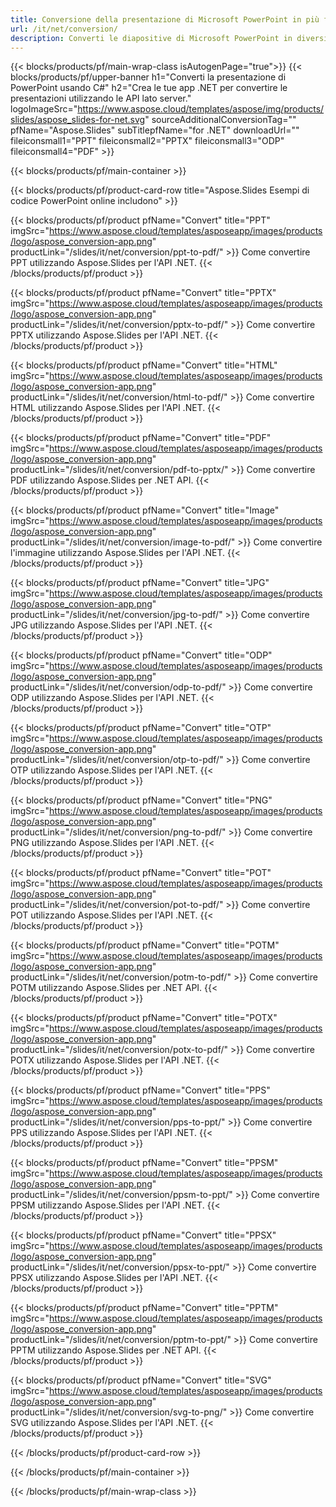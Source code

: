 ```yaml
---
title: Conversione della presentazione di Microsoft PowerPoint in più file utilizzando C#
url: /it/net/conversion/
description: Converti le diapositive di Microsoft PowerPoint in diversi file, inclusi PDF, HTML e formati immagine su piattaforme .NET Framework, .NET Core, Windows Azure, Mono o Xamarin.
---
```


{{< blocks/products/pf/main-wrap-class isAutogenPage="true">}}
{{< blocks/products/pf/upper-banner h1="Converti la presentazione di PowerPoint usando C#" h2="Crea le tue app .NET per convertire le presentazioni utilizzando le API lato server." logoImageSrc="https://www.aspose.cloud/templates/aspose/img/products/slides/aspose_slides-for-net.svg" sourceAdditionalConversionTag="" pfName="Aspose.Slides" subTitlepfName="for .NET" downloadUrl="" fileiconsmall1="PPT" fileiconsmall2="PPTX" fileiconsmall3="ODP" fileiconsmall4="PDF" >}}

{{< blocks/products/pf/main-container >}}

{{< blocks/products/pf/product-card-row title="Aspose.Slides Esempi di codice PowerPoint online includono" >}}

{{< blocks/products/pf/product pfName="Convert" title="PPT" imgSrc="https://www.aspose.cloud/templates/asposeapp/images/products/logo/aspose_conversion-app.png" productLink="/slides/it/net/conversion/ppt-to-pdf/" >}}
Come convertire PPT utilizzando Aspose.Slides per l'API .NET.
{{< /blocks/products/pf/product >}}

{{< blocks/products/pf/product pfName="Convert" title="PPTX" imgSrc="https://www.aspose.cloud/templates/asposeapp/images/products/logo/aspose_conversion-app.png" productLink="/slides/it/net/conversion/pptx-to-pdf/" >}}
Come convertire PPTX utilizzando Aspose.Slides per l'API .NET.
{{< /blocks/products/pf/product >}}

{{< blocks/products/pf/product pfName="Convert" title="HTML" imgSrc="https://www.aspose.cloud/templates/asposeapp/images/products/logo/aspose_conversion-app.png" productLink="/slides/it/net/conversion/html-to-pdf/" >}}
Come convertire HTML utilizzando Aspose.Slides per l'API .NET.
{{< /blocks/products/pf/product >}}

{{< blocks/products/pf/product pfName="Convert" title="PDF" imgSrc="https://www.aspose.cloud/templates/asposeapp/images/products/logo/aspose_conversion-app.png" productLink="/slides/it/net/conversion/pdf-to-pptx/" >}}
Come convertire PDF utilizzando Aspose.Slides per .NET API.
{{< /blocks/products/pf/product >}}

{{< blocks/products/pf/product pfName="Convert" title="Image" imgSrc="https://www.aspose.cloud/templates/asposeapp/images/products/logo/aspose_conversion-app.png" productLink="/slides/it/net/conversion/image-to-pdf/" >}}
Come convertire l'immagine utilizzando Aspose.Slides per l'API .NET.
{{< /blocks/products/pf/product >}}

{{< blocks/products/pf/product pfName="Convert" title="JPG" imgSrc="https://www.aspose.cloud/templates/asposeapp/images/products/logo/aspose_conversion-app.png" productLink="/slides/it/net/conversion/jpg-to-pdf/" >}}
Come convertire JPG utilizzando Aspose.Slides per l'API .NET.
{{< /blocks/products/pf/product >}}

{{< blocks/products/pf/product pfName="Convert" title="ODP" imgSrc="https://www.aspose.cloud/templates/asposeapp/images/products/logo/aspose_conversion-app.png" productLink="/slides/it/net/conversion/odp-to-pdf/" >}}
Come convertire ODP utilizzando Aspose.Slides per l'API .NET.
{{< /blocks/products/pf/product >}}

{{< blocks/products/pf/product pfName="Convert" title="OTP" imgSrc="https://www.aspose.cloud/templates/asposeapp/images/products/logo/aspose_conversion-app.png" productLink="/slides/it/net/conversion/otp-to-pdf/" >}}
Come convertire OTP utilizzando Aspose.Slides per l'API .NET.
{{< /blocks/products/pf/product >}}

{{< blocks/products/pf/product pfName="Convert" title="PNG" imgSrc="https://www.aspose.cloud/templates/asposeapp/images/products/logo/aspose_conversion-app.png" productLink="/slides/it/net/conversion/png-to-pdf/" >}}
Come convertire PNG utilizzando Aspose.Slides per l'API .NET.
{{< /blocks/products/pf/product >}}

{{< blocks/products/pf/product pfName="Convert" title="POT" imgSrc="https://www.aspose.cloud/templates/asposeapp/images/products/logo/aspose_conversion-app.png" productLink="/slides/it/net/conversion/pot-to-pdf/" >}}
Come convertire POT utilizzando Aspose.Slides per l'API .NET.
{{< /blocks/products/pf/product >}}

{{< blocks/products/pf/product pfName="Convert" title="POTM" imgSrc="https://www.aspose.cloud/templates/asposeapp/images/products/logo/aspose_conversion-app.png" productLink="/slides/it/net/conversion/potm-to-pdf/" >}}
Come convertire POTM utilizzando Aspose.Slides per .NET API.
{{< /blocks/products/pf/product >}}

{{< blocks/products/pf/product pfName="Convert" title="POTX" imgSrc="https://www.aspose.cloud/templates/asposeapp/images/products/logo/aspose_conversion-app.png" productLink="/slides/it/net/conversion/potx-to-pdf/" >}}
Come convertire POTX utilizzando Aspose.Slides per l'API .NET.
{{< /blocks/products/pf/product >}}

{{< blocks/products/pf/product pfName="Convert" title="PPS" imgSrc="https://www.aspose.cloud/templates/asposeapp/images/products/logo/aspose_conversion-app.png" productLink="/slides/it/net/conversion/pps-to-ppt/" >}}
Come convertire PPS utilizzando Aspose.Slides per l'API .NET.
{{< /blocks/products/pf/product >}}

{{< blocks/products/pf/product pfName="Convert" title="PPSM" imgSrc="https://www.aspose.cloud/templates/asposeapp/images/products/logo/aspose_conversion-app.png" productLink="/slides/it/net/conversion/ppsm-to-ppt/" >}}
Come convertire PPSM utilizzando Aspose.Slides per l'API .NET.
{{< /blocks/products/pf/product >}}

{{< blocks/products/pf/product pfName="Convert" title="PPSX" imgSrc="https://www.aspose.cloud/templates/asposeapp/images/products/logo/aspose_conversion-app.png" productLink="/slides/it/net/conversion/ppsx-to-ppt/" >}}
Come convertire PPSX utilizzando Aspose.Slides per l'API .NET.
{{< /blocks/products/pf/product >}}

{{< blocks/products/pf/product pfName="Convert" title="PPTM" imgSrc="https://www.aspose.cloud/templates/asposeapp/images/products/logo/aspose_conversion-app.png" productLink="/slides/it/net/conversion/pptm-to-ppt/" >}}
Come convertire PPTM utilizzando Aspose.Slides per .NET API.
{{< /blocks/products/pf/product >}}

{{< blocks/products/pf/product pfName="Convert" title="SVG" imgSrc="https://www.aspose.cloud/templates/asposeapp/images/products/logo/aspose_conversion-app.png" productLink="/slides/it/net/conversion/svg-to-png/" >}}
Come convertire SVG utilizzando Aspose.Slides per l'API .NET.
{{< /blocks/products/pf/product >}}

{{< /blocks/products/pf/product-card-row >}}

{{< /blocks/products/pf/main-container >}}
    
{{< /blocks/products/pf/main-wrap-class >}}